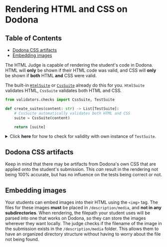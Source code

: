 # Rendering HTML and CSS on Dodona

## Table of Contents

- [Dodona CSS artifacts](#dodona-css-artifacts)
- [Embedding images](#embedding-images)

The HTML Judge is capable of rendering the student's code in Dodona. HTML will **only** be shown if their HTML code was valid, and CSS will **only** be shown if **both** HTML **and** CSS were valid.

The built-in [`HtmlSuite`](default-suites.md#htmlsuite) or [`CssSuite`](default-suites.md#csssuite) already do this for you. `HtmlSuite` validates HTML, `CssSuite` validates both HTML and CSS.

```python
from validators.checks import CssSuite, TestSuite

def create_suites(content: str) -> List[TestSuite]:
    # CssSuite automatically validates both HTML and CSS
    suite = CssSuite(content)

    return [suite]
```

<details>
 <summary>Click <b>here</b> for how to check for validity with own instance of <code>TestSuite</code>.</summary>
When using an instance of <code>TestSuite</code>, this means it is required to check for validity at least <i>once</i>. In order to do this, the <code>validate_html</code> and <code>validate_css</code> checks can be used.  

<br />  

```python
from validators.checks import TestSuite, ChecklistItem

def create_suites(content: str) -> List[TestSuite]:
    suite = TestSuite("CSS", content)
    
    # Create a ChecklistItem that validates HTML and CSS
    suite.make_item("The HTML and CSS are valid.",
                    suite.validate_html(),
                    suite.validate_css()
                    )

    # ... other checks
    
    return [suite]
```
</details>


## Dodona CSS artifacts

Keep in mind that there may be artifacts from Dodona's own CSS that are applied onto the student's submission. This _can_ result in the rendering not being 100% accurate, but has no influence on the tests being correct or not.

## Embedding images

Your students can embed images into their HTML using the `<img>` tag. The files for these images **must** be placed in `/description/media`, and **not in any subdirectories**. When rendering, the filepath your student uses will be parsed into one that works on Dodona, so they can store the images wherever they want locally. The judge checks if the filename of the image in the submission exists in the `/description/media` folder. This allows them to have an organized directory structure without having to worry about the file not being found.
